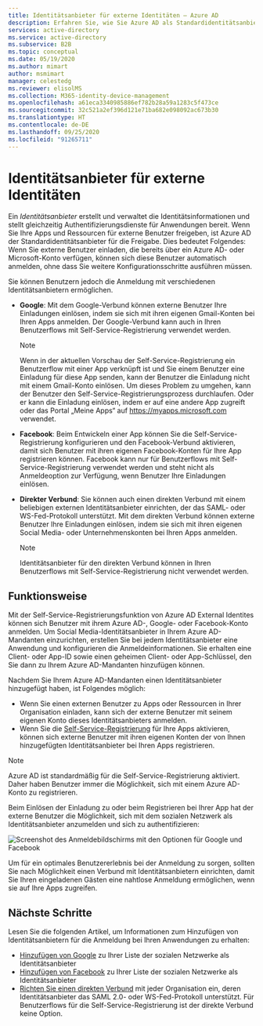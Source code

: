 ```yaml
---
title: Identitätsanbieter für externe Identitäten – Azure AD
description: Erfahren Sie, wie Sie Azure AD als Standardidentitätsanbieter für die Freigabe für externe Benutzer verwenden.
services: active-directory
ms.service: active-directory
ms.subservice: B2B
ms.topic: conceptual
ms.date: 05/19/2020
ms.author: mimart
author: msmimart
manager: celestedg
ms.reviewer: elisolMS
ms.collection: M365-identity-device-management
ms.openlocfilehash: a61eca3340985886ef782b28a59a1283c5f473ce
ms.sourcegitcommit: 32c521a2ef396d121e71ba682e098092ac673b30
ms.translationtype: HT
ms.contentlocale: de-DE
ms.lasthandoff: 09/25/2020
ms.locfileid: "91265711"
---
```

# <a name="identity-providers-for-external-identities"></a>Identitätsanbieter für externe Identitäten

Ein *Identitätsanbieter* erstellt und verwaltet die Identitätsinformationen und stellt gleichzeitig Authentifizierungsdienste für Anwendungen bereit. Wenn Sie Ihre Apps und Ressourcen für externe Benutzer freigeben, ist Azure AD der Standardidentitätsanbieter für die Freigabe. Dies bedeutet Folgendes: Wenn Sie externe Benutzer einladen, die bereits über ein Azure AD- oder Microsoft-Konto verfügen, können sich diese Benutzer automatisch anmelden, ohne dass Sie weitere Konfigurationsschritte ausführen müssen.

Sie können Benutzern jedoch die Anmeldung mit verschiedenen Identitätsanbietern ermöglichen.

- **Google**: Mit dem Google-Verbund können externe Benutzer Ihre Einladungen einlösen, indem sie sich mit ihren eigenen Gmail-Konten bei Ihren Apps anmelden. Der Google-Verbund kann auch in Ihren Benutzerflows mit Self-Service-Registrierung verwendet werden.
   > [!NOTE]
   > Wenn in der aktuellen Vorschau der Self-Service-Registrierung ein Benutzerflow mit einer App verknüpft ist und Sie einem Benutzer eine Einladung für diese App senden, kann der Benutzer die Einladung nicht mit einem Gmail-Konto einlösen. Um dieses Problem zu umgehen, kann der Benutzer den Self-Service-Registrierungsprozess durchlaufen. Oder er kann die Einladung einlösen, indem er auf eine andere App zugreift oder das Portal „Meine Apps“ auf https://myapps.microsoft.com verwendet.

- **Facebook**: Beim Entwickeln einer App können Sie die Self-Service-Registrierung konfigurieren und den Facebook-Verbund aktivieren, damit sich Benutzer mit ihren eigenen Facebook-Konten für Ihre App registrieren können. Facebook kann nur für Benutzerflows mit Self-Service-Registrierung verwendet werden und steht nicht als Anmeldeoption zur Verfügung, wenn Benutzer Ihre Einladungen einlösen.

- **Direkter Verbund**: Sie können auch einen direkten Verbund mit einem beliebigen externen Identitätsanbieter einrichten, der das SAML- oder WS-Fed-Protokoll unterstützt. Mit dem direkten Verbund können externe Benutzer Ihre Einladungen einlösen, indem sie sich mit ihren eigenen Social Media- oder Unternehmenskonten bei Ihren Apps anmelden. 
   > [!NOTE]
   > Identitätsanbieter für den direkten Verbund können in Ihren Benutzerflows mit Self-Service-Registrierung nicht verwendet werden.


## <a name="how-it-works"></a>Funktionsweise

Mit der Self-Service-Registrierungsfunktion von Azure AD External Identites können sich Benutzer mit ihrem Azure AD-, Google- oder Facebook-Konto anmelden. Um Social Media-Identitätsanbieter in Ihrem Azure AD-Mandanten einzurichten, erstellen Sie bei jedem Identitätsanbieter eine Anwendung und konfigurieren die Anmeldeinformationen. Sie erhalten eine Client- oder App-ID sowie einen geheimen Client- oder App-Schlüssel, den Sie dann zu Ihrem Azure AD-Mandanten hinzufügen können.

Nachdem Sie Ihrem Azure AD-Mandanten einen Identitätsanbieter hinzugefügt haben, ist Folgendes möglich:

- Wenn Sie einen externen Benutzer zu Apps oder Ressourcen in Ihrer Organisation einladen, kann sich der externe Benutzer mit seinem eigenen Konto dieses Identitätsanbieters anmelden.
- Wenn Sie die [Self-Service-Registrierung](self-service-sign-up-overview.md) für Ihre Apps aktivieren, können sich externe Benutzer mit ihren eigenen Konten der von Ihnen hinzugefügten Identitätsanbieter bei Ihren Apps registrieren.

> [!NOTE]
> Azure AD ist standardmäßig für die Self-Service-Registrierung aktiviert. Daher haben Benutzer immer die Möglichkeit, sich mit einem Azure AD-Konto zu registrieren.

Beim Einlösen der Einladung zu oder beim Registrieren bei Ihrer App hat der externe Benutzer die Möglichkeit, sich mit dem sozialen Netzwerk als Identitätsanbieter anzumelden und sich zu authentifizieren:

![Screenshot des Anmeldebildschirms mit den Optionen für Google und Facebook](media/identity-providers/sign-in-with-social-identity.png)

Um für ein optimales Benutzererlebnis bei der Anmeldung zu sorgen, sollten Sie nach Möglichkeit einen Verbund mit Identitätsanbietern einrichten, damit Sie Ihren eingeladenen Gästen eine nahtlose Anmeldung ermöglichen, wenn sie auf Ihre Apps zugreifen.  

## <a name="next-steps"></a>Nächste Schritte

Lesen Sie die folgenden Artikel, um Informationen zum Hinzufügen von Identitätsanbietern für die Anmeldung bei Ihren Anwendungen zu erhalten:

- [Hinzufügen von Google](google-federation.md) zu Ihrer Liste der sozialen Netzwerke als Identitätsanbieter
- [Hinzufügen von Facebook](facebook-federation.md) zu Ihrer Liste der sozialen Netzwerke als Identitätsanbieter
- [Richten Sie einen direkten Verbund](direct-federation.md) mit jeder Organisation ein, deren Identitätsanbieter das SAML 2.0- oder WS-Fed-Protokoll unterstützt. Für Benutzerflows für die Self-Service-Registrierung ist der direkte Verbund keine Option.
